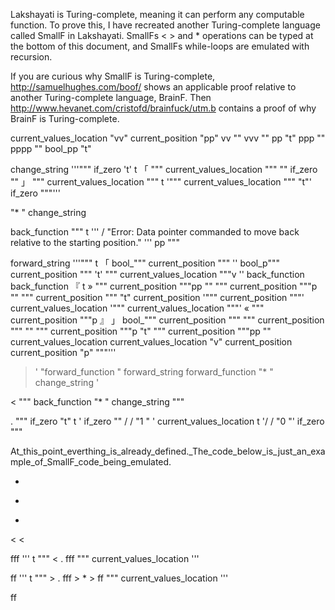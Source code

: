 Lakshayati is Turing-complete, meaning it can perform any computable function. To prove this, I have recreated another Turing-complete language called SmallF in Lakshayati. SmallFs < > and * operations can be typed at the bottom of this document, and SmallFs while-loops are emulated with recursion.

If you are curious why SmallF is Turing-complete, http://samuelhughes.com/boof/ shows an applicable proof relative to another Turing-complete language, BrainF. Then http://www.hevanet.com/cristofd/brainfuck/utm.b contains a proof of why BrainF is Turing-complete.



current_values_location "vv"
current_position "pp"
vv ""
vvv ""
pp "t"
ppp ""
pppp "" 
bool_pp "t"

change_string '''"""
  if_zero 't'
  t 「
    """ current_values_location """ ""
    if_zero ""
  」
  """ current_values_location """
  t '""" current_values_location """ "t"'
  if_zero
"""'''

"* " change_string

back_function """
  t '''
    / "Error: Data pointer commanded to move back relative to the starting position."
  '''
  pp
"""

forward_string '''"""
  t 「
    bool_""" current_position """ ''
    bool_p""" current_position """ 't'
    """ current_values_location """v ''
    back_function back_function 『
      t »
        """ current_position """pp ""
        """ current_position """p ""
        """ current_position """ "t"
        current_position '""" current_position """'
        current_values_location '""" current_values_location """'
      «
      """ current_position """p
    』
  」
  bool_""" current_position """
  """ current_position """ ""
  """ current_position """p "t"
  """ current_position """pp ""
  current_values_location current_values_location "v"
  current_position current_position "p"
"""'''

> '
  "forward_function " forward_string
  forward_function
  "* " change_string
'

< """
  back_function
  "* " change_string
"""

. """
  if_zero "t"
  t '
    if_zero ""
/ / "1
"
  '
  current_values_location
t '/ / "0
"'
  if_zero
"""


At_this_point_everthing_is_already_defined._The_code_below_is_just_an_example_of_SmallF_code_being_emulated.


>
*
>
*
>
*
<
<

fff '''
  t """
    <
    .
    fff
  """
  current_values_location
'''

ff '''
  t """
    >
    .
    fff
    >
    *
    >
    ff
  """
  current_values_location
'''

ff
